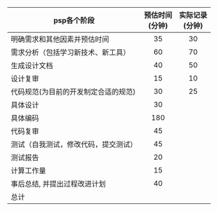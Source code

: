 psp各个阶段|预估时间</br>(分钟)|实际记录</br>(分钟)
--|:--:|:--:
明确需求和其他因素并预估时间|35|30
需求分析（包括学习新技术、新工具）|60|70
生成设计文档|40|50
设计复审|15|10
代码规范(为目前的开发制定合适的规范)|30|25
具体设计|30|
具体编码|180|
代码复审|45|
测试（自我测试，修改代码，提交测试）|45|
测试报告|20|
计算工作量|15|
事后总结, 并提出过程改进计划|40|
总计||